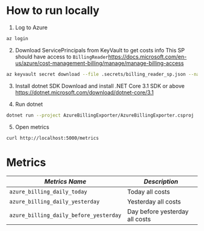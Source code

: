 # How to run locally

1. Log to Azure

```bash
az login
```


2. Download ServicePrincipals from KeyVault to get costs info
This SP should have access to `BillingReader`<https://docs.microsoft.com/en-us/azure/cost-management-billing/manage/manage-billing-access>

```bash
az keyvault secret download --file .secrets/billing_reader_sp.json --name azure-billing-reader-report --vault-name dev-keyvault-dodo
```

3. Install dotnet SDK
Download and install .NET Core 3.1 SDK or above 
<https://dotnet.microsoft.com/download/dotnet-core/3.1>


4. Run dotnet

```bash
dotnet run --project AzureBillingExporter/AzureBillingExporter.csproj
```

5. Open metrics

```bash
curl http://localhost:5000/metrics
```

# Metrics

| *Metrics Name*  | *Description* |
|---|---|
| `azure_billing_daily_today`  | Today all costs |
| `azure_billing_daily_yesterday`  | Yesterday all costs |
| `azure_billing_daily_before_yesterday`  | Day before yesterday all costs |
